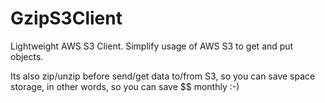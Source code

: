 GzipS3Client
============

Lightweight AWS S3 Client. Simplify usage of AWS S3 to get and put objects.

Its also zip/unzip before send/get data to/from S3, so you can save space storage, in other words, so you can save $$ monthly :-)


